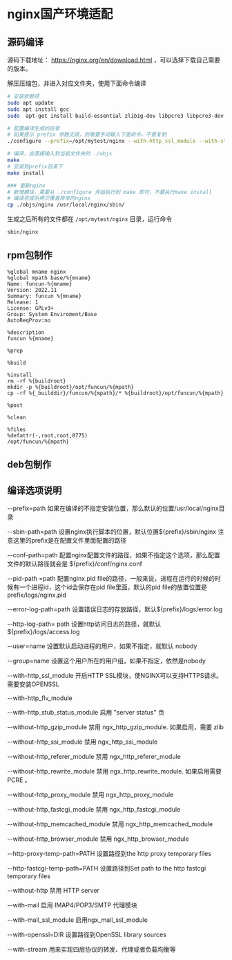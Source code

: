# nginx国产环境适配
## 源码编译

源码下载地址： https://nginx.org/en/download.html ，可以选择下载自己需要的版本。

解压压缩包，并进入对应文件夹，使用下面命令编译

```bash
# 安装依赖项
sudo apt update
sudo apt install gcc
sudo  apt-get install build-essential zlib1g-dev libpcre3 libpcre3-dev  libssl-dev libxslt1-dev libxml2-dev libgeoip-dev  libgoogle-perftools-dev libperl-dev libtool libpcrecpp0v5 openssl -y

# 配置编译生成的目录
# 如果提示 prefix 参数无效，则需要手动输入下面命令，不要复制
./configure --prefix=/opt/mytest/nginx --with-http_ssl_module --with-stream --with-mail=dynamic

# 编译，会直接输入到当前文件夹的 ./objs
make
# 安装到prefix目录下
make install

### 更新nginx
# 新增模块，需要从 ./configure 开始执行到 make 即可，不要执行make install
# 编译完成后拷贝覆盖原来的nginx
cp ./objs/nginx /usr/local/nginx/sbin/
```

生成之后所有的文件都在 `/opt/mytest/nginx` 目录，运行命令

```bash
sbin/nginx
```

## rpm包制作

```text
%global mname nginx
%global mpath base/%{mname}
Name: funcun-%{mname}
Version: 2022.11
Summary: funcun %{mname}
Release: 1
License: GPLv3+
Group: System Enviroment/Base
AutoReqProv:no

%description
funcun %{mname}

%prep

%build

%install
rm -rf %{buildroot}
mkdir -p %{buildroot}/opt/funcun/%{mpath}
cp -rf %{_builddir}/funcun/%{mpath}/* %{buildroot}/opt/funcun/%{mpath}

%post

%clean

%files
%defattr(-,root,root,0775)
/opt/funcun/%{mpath}
```

## deb包制作


## 编译选项说明

--prefix=path 如果在编译的不指定安装位置，那么默认的位置/usr/local/nginx目录

--sbin-path=path 设置nginx执行脚本的位置，默认位置${prefix}/sbin/nginx 注意这里的prefix是在配置文件里面配置的路径

--conf-path=path 配置nginx配置文件的路径，如果不指定这个选项，那么配置文件的默认路径就会是 ${prefix}/conf/nginx.conf

--pid-path =path 配置nginx.pid file的路径，一般来说，进程在运行的时候的时候有一个进程id，这个id会保存在pid file里面，默认的pid file的放置位置是prefix/logs/nginx.pid

--error-log-path=path 设置错误日志的存放路径，默认${prefix}/logs/error.log

--http-log-path= path 设置http访问日志的路径，就默认${prefix}/logs/access.log

--user=name 设置默认启动进程的用户，如果不指定，就默认 nobody

--group=name 设置这个用户所在的用户组，如果不指定，依然是nobody

--with-http_ssl_module 开启HTTP SSL模块，使NGINX可以支持HTTPS请求。需要安装OPENSSL

--with-http_flv_module

--with-http_stub_status_module 启用 "server status" 页

--without-http_gzip_module 禁用 ngx_http_gzip_module. 如果启用，需要 zlib

--without-http_ssi_module 禁用 ngx_http_ssi_module

--without-http_referer_module 禁用 ngx_http_referer_module

--without-http_rewrite_module 禁用 ngx_http_rewrite_module. 如果启用需要 PCRE 。

--without-http_proxy_module 禁用 ngx_http_proxy_module

--without-http_fastcgi_module 禁用 ngx_http_fastcgi_module

--without-http_memcached_module 禁用 ngx_http_memcached_module

--without-http_browser_module 禁用 ngx_http_browser_module

--http-proxy-temp-path=PATH 设置路径到the http proxy temporary files

--http-fastcgi-temp-path=PATH 设置路径到Set path to the http fastcgi temporary files

--without-http 禁用 HTTP server

--with-mail 启用 IMAP4/POP3/SMTP 代理模块

--with-mail_ssl_module 启用ngx_mail_ssl_module

--with-openssl=DIR 设置路径到OpenSSL library sources

--with-stream 用来实现四层协议的转发、代理或者负载均衡等